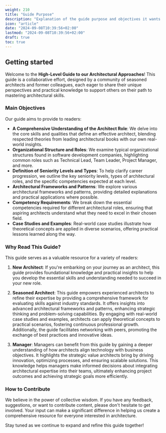 ```yaml
---
weight: 210
title: "Guide Purpose"
description: "Explanation of the guide purpose and objectives it wants to reach"
icon: "article"
date: "2024-09-08T10:39:56+02:00"
lastmod: "2024-09-08T10:39:56+02:00"
draft: true
toc: true
---
```

## Getting started

Welcome to the **High-Level Guide to our Architectural Approaches**! This guide is a collaborative effort, designed by a community of seasoned architects and former colleagues, each eager to share their unique perspectives and practical knowledge to support others on their path to mastering architectural skills.

### Main Objectives

Our guide aims to provide to readers:

* **A Comprehensive Understanding of the Architect Role**: We delve into the core skills and qualities that define an effective architect, blending respected theories from leading architectural books with our own real-world insights.
* **Organizational Structure and Roles**: We examine typical organizational structures found in software development companies, highlighting common roles such as Technical Lead, Team Leader, Project Manager, and more.
* **Definition of Seniority Levels and Types**: To help clarify career progression, we outline the key seniority levels, types of architectural roles, and the specific competencies expected at each level.
* **Architectural Frameworks and Patterns**: We explore various architectural frameworks and patterns, providing detailed explanations and practical applications where possible.
* **Competency Requirements**: We break down the essential competencies required for different architectural roles, ensuring that aspiring architects understand what they need to excel in their chosen field.
* **Case Studies and Examples**: Real-world case studies illustrate how theoretical concepts are applied in diverse scenarios, offering practical lessons learned along the way.

### Why Read This Guide?

This guide serves as a valuable resource for a variety of readers:

1. **New Architect**: If you're embarking on your journey as an architect, this guide provides foundational knowledge and practical insights to help you develop the essential skills and understanding needed to succeed in your new role.

2. **Seasoned Architect**: This guide empowers experienced architects to refine their expertise by providing a comprehensive framework for evaluating skills against industry standards. It offers insights into advanced architectural frameworks and patterns, enhancing strategic thinking and problem-solving capabilities. By engaging with real-world case studies and examples, architects can apply theoretical concepts to practical scenarios, fostering continuous professional growth. Additionally, the guide facilitates networking with peers, promoting the exchange of best practices and innovative ideas.

3. **Manager**: Managers can benefit from this guide by gaining a deeper understanding of how architects align technology with business objectives. It highlights the strategic value architects bring by driving innovation, optimizing processes, and ensuring scalable solutions. This knowledge helps managers make informed decisions about integrating architectural expertise into their teams, ultimately enhancing project outcomes and achieving strategic goals more efficiently.

### How to Contribute

We believe in the power of collective wisdom. If you have any feedback, suggestions, or want to contribute content, please don't hesitate to get involved. Your input can make a significant difference in helping us create a comprehensive resource for everyone interested in architecture.

<!-- // TODO: add link to contribution guidelines -->

Stay tuned as we continue to expand and refine this guide together!
